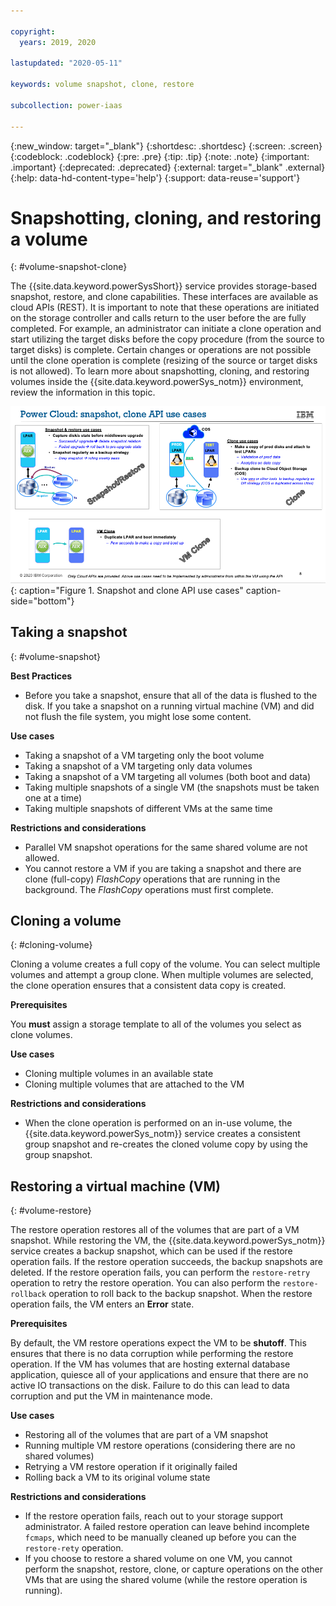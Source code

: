 ```yaml
---

copyright:
  years: 2019, 2020

lastupdated: "2020-05-11"

keywords: volume snapshot, clone, restore

subcollection: power-iaas

---
```


{:new_window: target="_blank"}
{:shortdesc: .shortdesc}
{:screen: .screen}
{:codeblock: .codeblock}
{:pre: .pre}
{:tip: .tip}
{:note: .note}
{:important: .important}
{:deprecated: .deprecated}
{:external: target="_blank" .external}
{:help: data-hd-content-type='help'}
{:support: data-reuse='support'}

# Snapshotting, cloning, and restoring a volume
{: #volume-snapshot-clone}

The {{site.data.keyword.powerSysShort}} service provides storage-based snapshot, restore, and clone capabilities. These interfaces are available as cloud APIs (REST). It is important to note that these operations are initiated on the storage controller and calls return to the user before the are fully completed. For example, an administrator can initiate a clone operation and start utilizing the target disks before the copy procedure (from the source to target disks) is complete. Certain changes or operations are not possible until the clone operation is complete (resizing of the source or target disks is not allowed). To learn more about snapshotting, cloning, and restoring volumes inside the {{site.data.keyword.powerSys_notm}} environment, review the information in this topic.

![Snapshot and clone API use cases](./images/snapshot-clone-use-cases.png "Snapshot and clone API use cases"){: caption="Figure 1. Snapshot and clone API use cases" caption-side="bottom"}

## Taking a snapshot
{: #volume-snapshot}

**Best Practices**

- Before you take a snapshot, ensure that all of the data is flushed to the disk. If you take a snapshot on a running virtual machine (VM) and did not flush the file system, you might lose some content.

**Use cases**

- Taking a snapshot of a VM targeting only the boot volume
- Taking a snapshot of a VM targeting only data volumes
- Taking a snapshot of a VM targeting all volumes (both boot and data)
- Taking multiple snapshots of a single VM (the snapshots must be taken one at a time)
- Taking multiple snapshots of different VMs at the same time

**Restrictions and considerations**

- Parallel VM snapshot operations for the same shared volume are not allowed.
- You cannot restore a VM if you are taking a snapshot and there are clone (full-copy) *FlashCopy* operations that are running in the background. The *FlashCopy* operations must first complete.

## Cloning a volume
{: #cloning-volume}

Cloning a volume creates a full copy of the volume. You can select multiple volumes and attempt a group clone. When multiple volumes are selected, the clone operation ensures that a consistent data copy is created.

**Prerequisites**

You **must** assign a storage template to all of the volumes you select as clone volumes.

**Use cases**

- Cloning multiple volumes in an available state
- Cloning multiple volumes that are attached to the VM

**Restrictions and considerations**

- When the clone operation is performed on an in-use volume, the {{site.data.keyword.powerSys_notm}} service creates a consistent group snapshot and re-creates the cloned volume copy by using the group snapshot.

## Restoring a virtual machine (VM)
{: #volume-restore}

The restore operation restores all of the volumes that are part of a VM snapshot. While restoring the VM, the {{site.data.keyword.powerSys_notm}} service creates a backup snapshot, which can be used if the restore operation fails. If the restore operation succeeds, the backup snapshots are deleted. If the restore operation fails, you can perform the `restore-retry` operation to retry the restore operation. You can also perform the `restore-rollback` operation to roll back to the backup snapshot. When the restore operation fails, the VM enters an **Error** state.

**Prerequisites**

By default, the VM restore operations expect the VM to be **shutoff**. This ensures that there is no data corruption while performing the restore operation. If the VM has volumes that are hosting external database application, quiesce all of your applications and ensure that there are no active IO transactions on the disk. Failure to do this can lead to data corruption and put the VM in maintenance mode.

**Use cases**

- Restoring all of the volumes that are part of a VM snapshot
- Running multiple VM restore operations (considering there are no shared volumes)
- Retrying a VM restore operation if it originally failed
- Rolling back a VM to its original volume state

**Restrictions and considerations**

- If the restore operation fails, reach out to your storage support administrator. A failed restore operation can leave behind incomplete `fcmaps`, which need to be manually cleaned up before you can the `restore-rety` operation.
- If you choose to restore a shared volume on one VM, you cannot perform the snapshot, restore, clone, or capture operations on the other VMs that are using the shared volume (while the restore operation is running).
